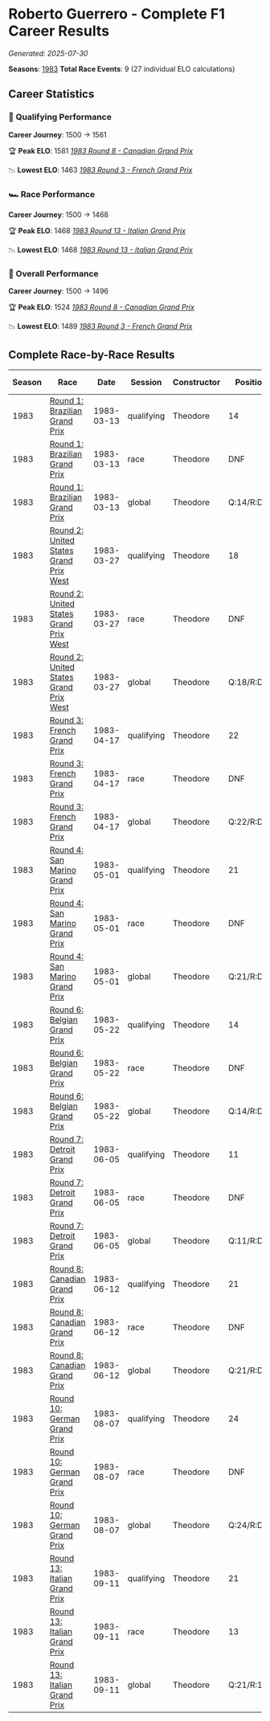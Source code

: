 # Roberto Guerrero - Complete F1 Career Results

*Generated: 2025-07-30*

**Seasons**: [1983](../seasons/1983-season-report)
**Total Race Events**: 9 (27 individual ELO calculations)

## Career Statistics

### 🏁 Qualifying Performance
**Career Journey**: 1500 → 1561

🏆 **Peak ELO**: 1581
   *[1983 Round 8 - Canadian Grand Prix](../seasons/1983-season-report#round-8-canadian-grand-prix)*

📉 **Lowest ELO**: 1463
   *[1983 Round 3 - French Grand Prix](../seasons/1983-season-report#round-3-french-grand-prix)*

### 🏎️ Race Performance
**Career Journey**: 1500 → 1468

🏆 **Peak ELO**: 1468
   *[1983 Round 13 - Italian Grand Prix](../seasons/1983-season-report#round-13-italian-grand-prix)*

📉 **Lowest ELO**: 1468
   *[1983 Round 13 - Italian Grand Prix](../seasons/1983-season-report#round-13-italian-grand-prix)*

### 🌟 Overall Performance
**Career Journey**: 1500 → 1496

🏆 **Peak ELO**: 1524
   *[1983 Round 8 - Canadian Grand Prix](../seasons/1983-season-report#round-8-canadian-grand-prix)*

📉 **Lowest ELO**: 1489
   *[1983 Round 3 - French Grand Prix](../seasons/1983-season-report#round-3-french-grand-prix)*


## Complete Race-by-Race Results

| Season | Race | Date | Session | Constructor | Position | Starting ELO | ELO Change | Final ELO | Teammate |
|--------|------|------|---------|-------------|----------|--------------|------------|-----------|----------|
| 1983 | [Round 1: Brazilian Grand Prix](../seasons/1983-season-report#round-1-brazilian-grand-prix) | 1983-03-13 | qualifying | Theodore | 14 | 1500 | +32 | 1532 | Johnny Cecotto |
| 1983 | [Round 1: Brazilian Grand Prix](../seasons/1983-season-report#round-1-brazilian-grand-prix) | 1983-03-13 | race | Theodore | DNF | 1500 | N/A | 1500 | Johnny Cecotto |
| 1983 | [Round 1: Brazilian Grand Prix](../seasons/1983-season-report#round-1-brazilian-grand-prix) | 1983-03-13 | global | Theodore | Q:14/R:DNF | 1500 | +10 | 1510 | Johnny Cecotto |
| 1983 | [Round 2: United States Grand Prix West](../seasons/1983-season-report#round-2-united-states-grand-prix-west) | 1983-03-27 | qualifying | Theodore | 18 | 1532 | -38 | 1494 | Johnny Cecotto |
| 1983 | [Round 2: United States Grand Prix West](../seasons/1983-season-report#round-2-united-states-grand-prix-west) | 1983-03-27 | race | Theodore | DNF | 1500 | N/A | 1500 | Johnny Cecotto |
| 1983 | [Round 2: United States Grand Prix West](../seasons/1983-season-report#round-2-united-states-grand-prix-west) | 1983-03-27 | global | Theodore | Q:18/R:DNF | 1510 | -11 | 1498 | Johnny Cecotto |
| 1983 | [Round 3: French Grand Prix](../seasons/1983-season-report#round-3-french-grand-prix) | 1983-04-17 | qualifying | Theodore | 22 | 1494 | -31 | 1463 | Johnny Cecotto |
| 1983 | [Round 3: French Grand Prix](../seasons/1983-season-report#round-3-french-grand-prix) | 1983-04-17 | race | Theodore | DNF | 1500 | N/A | 1500 | Johnny Cecotto |
| 1983 | [Round 3: French Grand Prix](../seasons/1983-season-report#round-3-french-grand-prix) | 1983-04-17 | global | Theodore | Q:22/R:DNF | 1498 | -9 | 1489 | Johnny Cecotto |
| 1983 | [Round 4: San Marino Grand Prix](../seasons/1983-season-report#round-4-san-marino-grand-prix) | 1983-05-01 | qualifying | Theodore | 21 | 1463 | +39 | 1502 | Johnny Cecotto |
| 1983 | [Round 4: San Marino Grand Prix](../seasons/1983-season-report#round-4-san-marino-grand-prix) | 1983-05-01 | race | Theodore | DNF | 1500 | N/A | 1500 | Johnny Cecotto |
| 1983 | [Round 4: San Marino Grand Prix](../seasons/1983-season-report#round-4-san-marino-grand-prix) | 1983-05-01 | global | Theodore | Q:21/R:DNF | 1489 | +12 | 1501 | Johnny Cecotto |
| 1983 | [Round 6: Belgian Grand Prix](../seasons/1983-season-report#round-6-belgian-grand-prix) | 1983-05-22 | qualifying | Theodore | 14 | 1502 | +32 | 1534 | Johnny Cecotto |
| 1983 | [Round 6: Belgian Grand Prix](../seasons/1983-season-report#round-6-belgian-grand-prix) | 1983-05-22 | race | Theodore | DNF | 1500 | N/A | 1500 | Johnny Cecotto |
| 1983 | [Round 6: Belgian Grand Prix](../seasons/1983-season-report#round-6-belgian-grand-prix) | 1983-05-22 | global | Theodore | Q:14/R:DNF | 1501 | +10 | 1510 | Johnny Cecotto |
| 1983 | [Round 7: Detroit Grand Prix](../seasons/1983-season-report#round-7-detroit-grand-prix) | 1983-06-05 | qualifying | Theodore | 11 | 1534 | +26 | 1559 | Johnny Cecotto |
| 1983 | [Round 7: Detroit Grand Prix](../seasons/1983-season-report#round-7-detroit-grand-prix) | 1983-06-05 | race | Theodore | DNF | 1500 | N/A | 1500 | Johnny Cecotto |
| 1983 | [Round 7: Detroit Grand Prix](../seasons/1983-season-report#round-7-detroit-grand-prix) | 1983-06-05 | global | Theodore | Q:11/R:DNF | 1510 | +8 | 1518 | Johnny Cecotto |
| 1983 | [Round 8: Canadian Grand Prix](../seasons/1983-season-report#round-8-canadian-grand-prix) | 1983-06-12 | qualifying | Theodore | 21 | 1559 | +21 | 1581 | Johnny Cecotto |
| 1983 | [Round 8: Canadian Grand Prix](../seasons/1983-season-report#round-8-canadian-grand-prix) | 1983-06-12 | race | Theodore | DNF | 1500 | N/A | 1500 | Johnny Cecotto |
| 1983 | [Round 8: Canadian Grand Prix](../seasons/1983-season-report#round-8-canadian-grand-prix) | 1983-06-12 | global | Theodore | Q:21/R:DNF | 1518 | +6 | 1524 | Johnny Cecotto |
| 1983 | [Round 10: German Grand Prix](../seasons/1983-season-report#round-10-german-grand-prix) | 1983-08-07 | qualifying | Theodore | 24 | 1581 | -46 | 1535 | Johnny Cecotto |
| 1983 | [Round 10: German Grand Prix](../seasons/1983-season-report#round-10-german-grand-prix) | 1983-08-07 | race | Theodore | DNF | 1500 | N/A | 1500 | Johnny Cecotto |
| 1983 | [Round 10: German Grand Prix](../seasons/1983-season-report#round-10-german-grand-prix) | 1983-08-07 | global | Theodore | Q:24/R:DNF | 1524 | -14 | 1510 | Johnny Cecotto |
| 1983 | [Round 13: Italian Grand Prix](../seasons/1983-season-report#round-13-italian-grand-prix) | 1983-09-11 | qualifying | Theodore | 21 | 1535 | +26 | 1561 | Johnny Cecotto |
| 1983 | [Round 13: Italian Grand Prix](../seasons/1983-season-report#round-13-italian-grand-prix) | 1983-09-11 | race | Theodore | 13 | 1500 | -32 | 1468 | Johnny Cecotto |
| 1983 | [Round 13: Italian Grand Prix](../seasons/1983-season-report#round-13-italian-grand-prix) | 1983-09-11 | global | Theodore | Q:21/R:13 | 1510 | -15 | 1496 | Johnny Cecotto |
